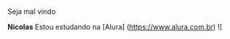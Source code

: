  Seja mal vindo

**Nicolas**
Estou estudando na [Alura] (https://www.alura.com.br)
![[](https://media1.tenor.com/m/OeJ2StlAIEQAAAAd/bolacha-the-best.gif)
